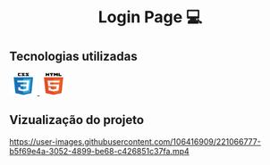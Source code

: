 <h1 align="center"> Login Page 💻 </h1>

<h2> Tecnologias utilizadas </h2>

 <a href="https://www.w3schools.com/css/" target="_blank" rel="noreferrer"> 
<img src="https://raw.githubusercontent.com/devicons/devicon/master/icons/css3/css3-original-wordmark.svg" alt="css3" width="50" height="40"/> </a> 
 <a href="https://www.w3.org/html/" target="_blank" rel="noreferrer"> 
<img src="https://raw.githubusercontent.com/devicons/devicon/master/icons/html5/html5-original-wordmark.svg" alt="html5" width="50" height="40"/> </a> 

<h2> Vizualização do projeto </h2>



https://user-images.githubusercontent.com/106416909/221066777-b5f69e4a-3052-4899-be68-c426851c37fa.mp4

